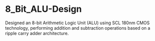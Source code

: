 # 8_Bit_ALU-Design
Designed an 8-bit Arithmetic Logic Unit (ALU) using SCL 180nm CMOS technology, performing addition and subtraction operations based on a ripple carry adder architecture.
